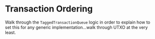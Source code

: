 # Transaction Ordering

Walk through the `TaggedTransactionQueue` logic in order to explain how to set this for any generic implementation...walk through UTXO at the very least.